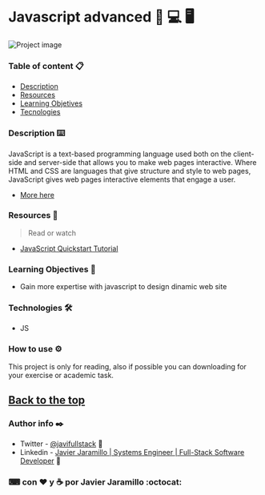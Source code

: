 # Javascript advanced 📱 💻 🖥


![Project image](https://s3-us-west-2.amazonaws.com/devcodepro/media/tutorials/funciones-en-javascript-t2.png)

### Table of content 📋

- [Description](#description)
- [Resources](#resources)
- [Learning Objetives](#learning-objectives)
- [Tecnologies](#technologies)

### Description ⌨️

JavaScript is a text-based programming language used both on the client-side and server-side that allows you to make web pages interactive. Where HTML and CSS are languages that give structure and style to web pages, JavaScript gives web pages interactive elements that engage a user.

- [More here](https://www.hackreactor.com/blog/what-is-javascript-used-for)


### Resources 📖


>Read or watch

- [JavaScript Quickstart Tutorial](https://www.w3schools.com/whatis/whatis_js.asp)

### Learning Objectives 🚀

- Gain more expertise with javascript to design dinamic web site

### Technologies 🛠️

- JS

### How to use ⚙️

This project is only for reading, also if possible you can downloading for your exercise or academic task.

[Back to the top](#Description)
---
### Author info ✒️

- Twitter - [@javifullstack](https://twitter.com/javifullstack) :blue_heart:
- Linkedin - [Javier Jaramillo | Systems Engineer | Full-Stack Software Developer](https://www.linkedin.com/in/javier-jaramillo-346b681a1/) :gem:

### ⌨ ️con ❤  ️y ☕ por Javier Jaramillo :octocat:


